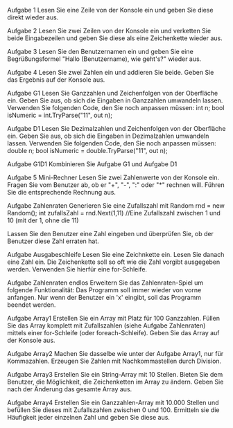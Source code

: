 Aufgabe 1
Lesen Sie eine Zeile von der Konsole ein und geben Sie diese direkt wieder aus.

Aufgabe 2
Lesen Sie zwei Zeilen von der Konsole ein und verketten Sie beide Eingabezeilen und geben Sie diese als eine Zeichenkette wieder aus.

Aufgabe 3
Lesen Sie den Benutzernamen ein und geben Sie eine Begrüßungsformel "Hallo (Benutzername), wie geht's?" wieder aus.


Aufgabe 4
Lesen Sie zwei Zahlen ein und addieren Sie beide. Geben Sie das Ergebnis auf der Konsole aus.

Aufgabe G1
Lesen Sie Ganzzahlen und Zeichenfolgen von der Oberfläche ein. Geben Sie aus, ob sich die Eingaben in Ganzzahlen umwandeln lassen. Verwenden Sie folgenden Code, den Sie noch anpassen müssen:
int n;
bool isNumeric = int.TryParse("11", out n);

Aufgabe D1
Lesen Sie Dezimalzahlen und Zeichenfolgen von der Oberfläche ein. Geben Sie aus, ob sich die Eingaben in Dezimalzahlen umwandeln lassen. Verwenden Sie folgenden Code, den Sie noch anpassen müssen:
double n;
bool isNumeric = double.TryParse("11", out n);

Aufgabe G1D1
Kombinieren Sie Aufgabe G1 und Aufgabe D1

Aufgabe 5
Mini-Rechner
Lesen Sie zwei Zahlenwerte von der Konsole ein.
Fragen Sie vom Benutzer ab, ob er "+", "-", ":" oder "*" rechnen will.
Führen Sie die entsprechende Rechnung aus.

Aufgabe Zahlenraten
Generieren Sie eine Zufallszahl mit
Random rnd = new Random();
int zufallsZahl = rnd.Next(1,11) //Eine Zufallszahl zwischen 1 und 10 (mit der 1, ohne die 11)

Lassen Sie den Benutzer eine Zahl eingeben und überprüfen Sie, ob der Benutzer diese Zahl erraten hat.

Aufgabe Ausgabeschleife
Lesen Sie eine Zeichnkette ein. Lesen Sie danach eine Zahl ein. Die Zeichenkette soll so oft wie die Zahl vorgibt ausgegeben werden. Verwenden Sie hierfür eine for-Schleife.

Aufgabe Zahlenraten endlos
Erweitern Sie das Zahlenraten-Spiel um folgende Funktionalität:
Das Programm soll immer wieder von vorne anfangen. Nur wenn der Benutzer ein 'x' eingibt, soll das Programm beendet werden.

Aufgabe Array1
Erstellen Sie ein Array mit Platz für 100 Ganzzahlen. Füllen Sie das Array komplett mit Zufallszahlen (siehe Aufgabe Zahlenraten) mittels einer for-Schleife (oder foreach-Schleife).
Geben Sie das Array auf der Konsole aus.

Aufgabe Array2
Machen Sie dasselbe wie unter der Aufgabe Array1, nur für Kommazahlen. Erzeugen Sie Zahlen mit Nachkommastellen durch Division.

Aufgabe Array3
Erstellen Sie ein String-Array mit 10 Stellen. Bieten Sie dem Benutzer, die Möglichkeit, die Zeichenketten im Array zu ändern. Geben Sie nach der Änderung das gesamte Array aus.

Aufgabe Array4
Erstellen Sie ein Ganzzahlen-Array mit 10.000 Stellen und befüllen Sie dieses mit Zufallszahlen zwischen 0 und 100. Ermitteln sie die Häufigkeit jeder einzelnen Zahl und geben Sie diese aus.
